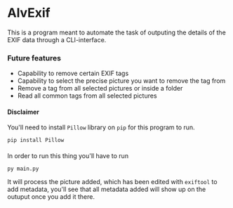 # AlvExif
This is a program meant to automate the task of outputing the details of the EXIF data through a CLI-interface.

### Future features

- Capability to remove certain EXIF tags
- Capability to select the precise picture you want to remove the tag from
- Remove a tag from all selected pictures or inside a folder
- Read all common tags from all selected pictures

#### Disclaimer

You'll need to install `Pillow` library on `pip` for this program to run.

```
pip install Pillow
```

####

In order to run this thing you'll have to run

```
py main.py
```

It will process the picture added, which has been edited with `exiftool` to add metadata, you'll see that all metadata added will show up on the outuput once you add it there.